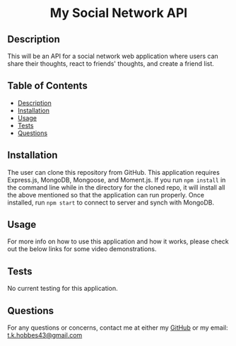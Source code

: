 <h1 align="center"> My Social Network API </h1>



## Description

This will be an API for a social network web application where users can share their thoughts, react to friends' thoughts, and create a friend list.

## Table of Contents
- [Description](#description)
- [Installation](#installation)
- [Usage](#usage)
- [Tests](#tests)
- [Questions](#questions)

## Installation
The user can clone this repository from GitHub.  This application requires Express.js, MongoDB, Mongoose, and Moment.js.  If you run `npm install` in the command line while in the directory for the cloned repo, it will install all the above mentioned so that the application can run properly.  Once installed, run `npm start` to connect to server and synch with MongoDB. 

## Usage
For more info on how to use this application and how it works, please check out the below links for some video demonstrations.

## Tests
No current testing for this application.

## Questions
For any questions or concerns, contact me at either my [GitHub](https://github.com/tkhobbes43)
or my email: t.k.hobbes43@gmail.com